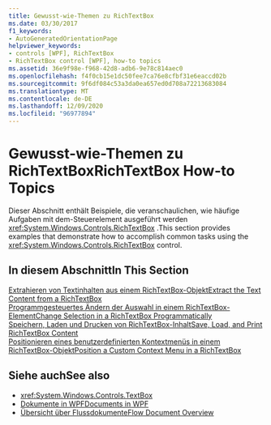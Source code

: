 ```yaml
---
title: Gewusst-wie-Themen zu RichTextBox
ms.date: 03/30/2017
f1_keywords:
- AutoGeneratedOrientationPage
helpviewer_keywords:
- controls [WPF], RichTextBox
- RichTextBox control [WPF], how-to topics
ms.assetid: 36e9f98e-f968-42d8-adb6-9e78c814aec0
ms.openlocfilehash: f4f0cb15e1dc50fee7ca76e8cfbf31e6eaccd02b
ms.sourcegitcommit: 9f6df084c53a3da0ea657ed0d708a72213683084
ms.translationtype: MT
ms.contentlocale: de-DE
ms.lasthandoff: 12/09/2020
ms.locfileid: "96977894"
---
```

# <a name="richtextbox-how-to-topics"></a><span data-ttu-id="5be35-102">Gewusst-wie-Themen zu RichTextBox</span><span class="sxs-lookup"><span data-stu-id="5be35-102">RichTextBox How-to Topics</span></span>
<span data-ttu-id="5be35-103">Dieser Abschnitt enthält Beispiele, die veranschaulichen, wie häufige Aufgaben mit dem-Steuerelement ausgeführt werden <xref:System.Windows.Controls.RichTextBox> .</span><span class="sxs-lookup"><span data-stu-id="5be35-103">This section provides examples that demonstrate how to accomplish common tasks using the <xref:System.Windows.Controls.RichTextBox> control.</span></span>  
  
## <a name="in-this-section"></a><span data-ttu-id="5be35-104">In diesem Abschnitt</span><span class="sxs-lookup"><span data-stu-id="5be35-104">In This Section</span></span>  
 [<span data-ttu-id="5be35-105">Extrahieren von Textinhalten aus einem RichTextBox-Objekt</span><span class="sxs-lookup"><span data-stu-id="5be35-105">Extract the Text Content from a RichTextBox</span></span>](how-to-extract-the-text-content-from-a-richtextbox.md)  
 [<span data-ttu-id="5be35-106">Programmgesteuertes Ändern der Auswahl in einem RichTextBox-Element</span><span class="sxs-lookup"><span data-stu-id="5be35-106">Change Selection in a RichTextBox Programmatically</span></span>](change-selection-in-a-richtextbox-programmatically.md)  
 [<span data-ttu-id="5be35-107">Speichern, Laden und Drucken von RichTextBox-Inhalt</span><span class="sxs-lookup"><span data-stu-id="5be35-107">Save, Load, and Print RichTextBox Content</span></span>](how-to-save-load-and-print-richtextbox-content.md)  
 [<span data-ttu-id="5be35-108">Positionieren eines benutzerdefinierten Kontextmenüs in einem RichTextBox-Objekt</span><span class="sxs-lookup"><span data-stu-id="5be35-108">Position a Custom Context Menu in a RichTextBox</span></span>](how-to-position-a-custom-context-menu-in-a-richtextbox.md)  
  
## <a name="see-also"></a><span data-ttu-id="5be35-109">Siehe auch</span><span class="sxs-lookup"><span data-stu-id="5be35-109">See also</span></span>

- <xref:System.Windows.Controls.TextBox>
- [<span data-ttu-id="5be35-110">Dokumente in WPF</span><span class="sxs-lookup"><span data-stu-id="5be35-110">Documents in WPF</span></span>](../advanced/documents-in-wpf.md)
- [<span data-ttu-id="5be35-111">Übersicht über Flussdokumente</span><span class="sxs-lookup"><span data-stu-id="5be35-111">Flow Document Overview</span></span>](../advanced/flow-document-overview.md)
